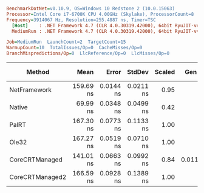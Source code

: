 ``` ini

BenchmarkDotNet=v0.10.9, OS=Windows 10 Redstone 2 (10.0.15063)
Processor=Intel Core i7-6700K CPU 4.00GHz (Skylake), ProcessorCount=8
Frequency=3914067 Hz, Resolution=255.4887 ns, Timer=TSC
  [Host]    : .NET Framework 4.7 (CLR 4.0.30319.42000), 64bit RyuJIT-v4.7.2102.0
  MediumRun : .NET Framework 4.7 (CLR 4.0.30319.42000), 64bit RyuJIT-v4.7.2102.0

Job=MediumRun  LaunchCount=2  TargetCount=15  
WarmupCount=10  TotalIssues/Op=0  CacheMisses/Op=0  
BranchMispredictions/Op=0  LlcReference/Op=0  LlcMisses/Op=0  

```
 |          Method |      Mean |     Error |    StdDev | Scaled |  Gen 0 | Allocated | Mispredict rate | BranchInstructions/Op | BranchInstructionRetired/Op |
 |---------------- |----------:|----------:|----------:|-------:|-------:|----------:|----------------:|----------------------:|----------------------------:|
 |    NetFramework | 159.69 ns | 0.0144 ns | 0.0211 ns |   0.95 |      - |       0 B |          0,07 % |                    60 |                          60 |
 |          Native |  69.99 ns | 0.0348 ns | 0.0499 ns |   0.42 |      - |       0 B |          0,13 % |                    50 |                          50 |
 |           PalRT | 167.30 ns | 0.0773 ns | 0.1133 ns |   1.00 |      - |       0 B |          0,08 % |                    69 |                          69 |
 |           Ole32 | 167.27 ns | 0.0519 ns | 0.0710 ns |   1.00 |      - |       0 B |          0,07 % |                    68 |                          68 |
 |  CoreCRTManaged | 141.01 ns | 0.0663 ns | 0.0992 ns |   0.84 | 0.0112 |      48 B |          0,06 % |                   111 |                         111 |
 | CoreCRTManaged2 | 166.59 ns | 0.0928 ns | 0.1389 ns |   1.00 |      - |       0 B |          0,03 % |                   176 |                         176 |

